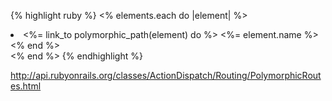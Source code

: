 

{% highlight ruby %}
<% elements.each do |element| %>
    <li class="item-nav-list">
    	<%= link_to polymorphic_path(element) do %>
    		<%= element.name  %>
    		<span class="table-mask"></span>
    	<% end %>
    </li>
  <% end %>
{% endhighlight %}



http://api.rubyonrails.org/classes/ActionDispatch/Routing/PolymorphicRoutes.html